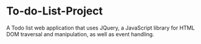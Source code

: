 # To-do-List-Project
A Todo list web application that uses JQuery, a JavaScript library for HTML DOM traversal and manipulation, as well as event handling.
